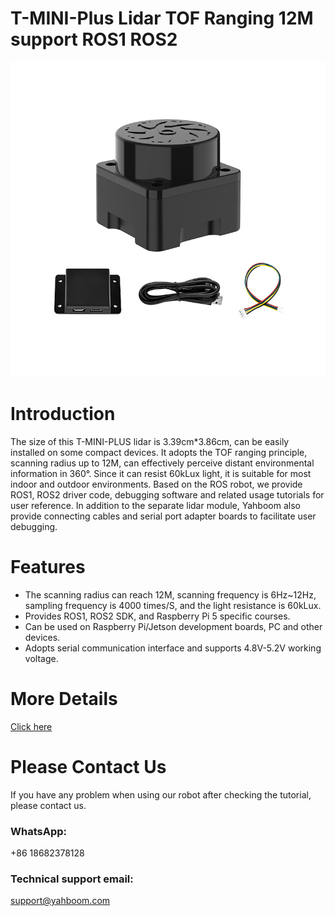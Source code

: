 # T-MINI-Plus Lidar TOF Ranging 12M support ROS1 ROS2
![](https://github.com/YahboomTechnology/T-MINI-PLUS-Lidar/blob/main/T-MINI-PLUS-Lidar.jpg)
# Introduction
The size of this T-MINI-PLUS lidar is 3.39cm*3.86cm, can be easily installed on some compact devices. It adopts the TOF ranging principle, scanning radius up to 12M, can effectively perceive distant environmental information in 360°. Since it can resist 60kLux light, it is suitable for most indoor and outdoor environments. Based on the ROS robot, we provide ROS1, ROS2 driver code, debugging software and related usage tutorials for user reference. In addition to the separate lidar module, Yahboom also provide connecting cables and serial port adapter boards to facilitate user debugging.
# Features
* The scanning radius can reach 12M, scanning frequency is 6Hz~12Hz, sampling frequency is 4000 times/S, and the light resistance is 60kLux.
* Provides ROS1, ROS2 SDK, and Raspberry Pi 5 specific courses.
* Can be used on Raspberry Pi/Jetson development boards, PC and other devices.
* Adopts serial communication interface and supports 4.8V-5.2V working voltage.

# More Details
[Click here](https://category.yahboom.net/products/t-mini-plus-lidar)

# Please Contact Us
If you have any problem when using our robot after checking the tutorial, please contact us.

### WhatsApp:
+86 18682378128

### Technical support email: 
support@yahboom.com
